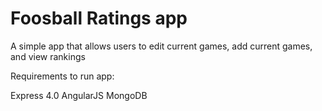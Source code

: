 # Foosball Ratings app

A simple app that allows users to edit current games, add current games, and view rankings

Requirements to run app:

Express 4.0
AngularJS
MongoDB